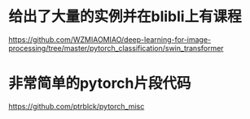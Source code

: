 
# 给出了大量的实例并在blibli上有课程
https://github.com/WZMIAOMIAO/deep-learning-for-image-processing/tree/master/pytorch_classification/swin_transformer

# 非常简单的pytorch片段代码
https://github.com/ptrblck/pytorch_misc